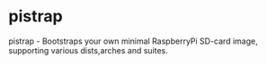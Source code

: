 pistrap
=======

pistrap - Bootstraps your own minimal RaspberryPi SD-card image, supporting various dists,arches and suites.